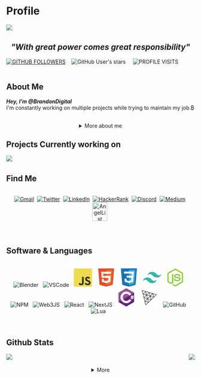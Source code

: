 # Profile
![](https://pbs.twimg.com/profile_banners/1480769564245999618/1645162290/1500x500)
<i><h2 align="center">"With great power comes great responsibility"</h2></i>

[![GITHUB FOLLOWERS](https://img.shields.io/github/followers/BrandonDigital?style=social)](https://github.com/BrandonDigital")&nbsp; &nbsp;
![GitHub User's stars](https://img.shields.io/github/stars/BrandonDigital?style=social) &nbsp; &nbsp;
![PROFILE VISITS](https://visitor-badge.glitch.me/badge?page_id=BrandonDigital.BrandonDigital)<br><br>

## About Me

***Hey, I’m @BrandonDigital***
<br>
I'm constantly working on multiple projects while trying to maintain my job.₿<br><br>

<details>
  <summary align="center">More about me</summary>
  
Experience:
  
- Rust and Anchor framework
- Solidity(ERC-20, 721, 721A, 1155) to write various contracts
- Web3 integration
- Next.js/Nuxt.js/Angular
- Node/Python/Go/Ruby/Laravel
- MongoDB/MySQL/PostgreSQL/Oracle

</details>

## Projects Currently working on

![](https://imgur.com/eQkhE3I.png)

## Find Me

<br/>
<div align="center">
<a href="mailto:brandon@brandondigitaldesign"> <img src="https://user-images.githubusercontent.com/100613640/167249537-2538da78-a5c8-41d0-b7b8-4cd7503f43e6.png" title="Gmail" width='50'></a>&nbsp;
<a href="https://twitter.com/brandondigital_"> <img src="https://user-images.githubusercontent.com/100613640/167250432-26046656-736f-4f5d-83a7-7df1d5859a17.png" title="Twitter" width='50'></a>&nbsp;
<a href="https://www.linkedin.com/in/brandondiehl/"> <img src="https://user-images.githubusercontent.com/100613640/167250457-c7030156-9316-4903-8215-477f2c31990f.png" title="LinkedIn" width='50'></a>&nbsp;
<a href="https://www.hackerrank.com/brandondigital"> <img src="https://user-images.githubusercontent.com/100613640/167250493-d24e9dba-837b-47f5-837b-016a7e83d3a3.png" title="HackerRank" width='50'></a>&nbsp;
<a href="https://discordapp.com/users/BrandonD#0032"> <img src="https://user-images.githubusercontent.com/100613640/167250511-33460d5c-cd81-4aa8-b484-78ec949e6a24.png" title="Discord" width='50'></a>&nbsp;
<a href="https://medium.com/@brandon_digital"> <img src="https://user-images.githubusercontent.com/100613640/167250523-0a4321fb-4554-4be8-a60e-d07a4a0a01bc.png" title="Medium" width='50'></a>&nbsp;
<a href="https://angel.co/u/brandon-digital"> <img src="https://user-images.githubusercontent.com/100613640/167265315-a13b030d-5af0-4d3e-91d8-98af834e59a4.png" title="AngelList" width='40' height="50"></a>&nbsp;
</div><br/><br/>

          
## Software & Languages

<br/>
<link rel="stylesheet" href="https://cdn.jsdelivr.net/gh/devicons/devicon@v2.15.1/devicon.min.css">
          
<div align="center">  
  <img src="https://cdn.jsdelivr.net/gh/devicons/devicon/icons/blender/blender-original.svg" title="Blender" alt="Blender" width="50" height="50"/>&nbsp;&nbsp;
  <img src="https://cdn.jsdelivr.net/gh/devicons/devicon/icons/vscode/vscode-original.svg" title="Visual Studio Code" alt="VSCode" width="50" height="50"/>&nbsp;&nbsp;
  <img src="https://github.com/devicons/devicon/blob/master/icons/javascript/javascript-original.svg" title="JavaScript" alt="JavaScript" width="50"                      height="50"/>&nbsp;&nbsp;  
  <img src="https://github.com/devicons/devicon/blob/master/icons/html5/html5-original.svg" title="HTML5" alt="HTML" width="50" height="50"/>&nbsp;&nbsp;
  <img src="https://github.com/devicons/devicon/blob/master/icons/css3/css3-original.svg"  title="CSS3" alt="CSS" width="50" height="50"/>&nbsp;&nbsp;
  <img src="https://github.com/devicons/devicon/blob/master/icons/tailwindcss/tailwindcss-plain.svg"  title="Tailwindcss" alt="Tailwindcss" width="50" height="50"/>&nbsp;&nbsp;
  <img src="https://github.com/devicons/devicon/blob/master/icons/nodejs/nodejs-original.svg" title="NodeJS" alt="NodeJS" width="50" height="50"/>&nbsp;&nbsp;
  <img src="https://cdn.jsdelivr.net/gh/devicons/devicon/icons/npm/npm-original-wordmark.svg" title="Node Package Manager" alt="NPM" width="50" height="50"/>&nbsp;&nbsp;
  <img src="https://jirasupport.files.wordpress.com/2018/04/web3.png" title="Web3JS" alt="Web3JS" width="50" height="50"/>&nbsp;&nbsp;
  <img src="https://cdn.jsdelivr.net/gh/devicons/devicon/icons/react/react-original.svg" title="ReactJS" alt="React" width="50" height="50"/>&nbsp;&nbsp;
  <img src="https://www.svgrepo.com/show/354113/nextjs-icon.svg" title="NextJS" alt="NextJS" width="50" height="50"/>&nbsp;&nbsp;
  <img src="https://github.com/devicons/devicon/blob/master/icons/csharp/csharp-original.svg" title="C#" alt="C++" width="50" height="50"/>&nbsp;&nbsp;
  <img src="https://github.com/devicons/devicon/blob/master/icons/threejs/threejs-original.svg" title="Three js" alt="Threejs" width="50" height="50"/>&nbsp;&nbsp;
  <img src="https://cdn.jsdelivr.net/gh/devicons/devicon/icons/github/github-original.svg" title="GitHub" alt="GitHub" width="50" height="50"/>&nbsp; &nbsp;
  <img src="https://cdn.jsdelivr.net/gh/devicons/devicon/icons/lua/lua-original.svg" title="Lua" alt="Lua" width="50" height="50"/>&nbsp; &nbsp;
             
</div><br><br>




## Github Stats

<p>
<img align="left" height="170px" src="https://github-readme-stats.vercel.app/api/top-langs/?username=brandondigital&exclude_repo=best-lucky1030.github.io,free-for-dev&layout=compact&langs_count=8&theme=radical"/>
<img align="right" height="170px" src="https://github-readme-stats.vercel.app/api?username=brandondigital&sshow_icons=true&theme=radical&count_private=true"/>
</p>
<br/>
<br/>
<details>
  <summary align="center">More</summary>
    <img src="http://github-profile-summary-cards.vercel.app/api/cards/profile-details?username=brandondigital&theme=radical" width="800"/>
    <br>
    <img src="http://github-profile-summary-cards.vercel.app/api/cards/repos-per-language?username=brandondigital&theme=radical" width="375"/>
    <br>
    <img src="http://github-profile-summary-cards.vercel.app/api/cards/most-commit-language?username=brandondigital&theme=radical" width="375"/>
    <br>

    <img src="http://github-profile-summary-cards.vercel.app/api/cards/stats?username=brandondigital&theme=radical" width="375"/>
  <br>
  <img src="http://github-profile-summary-cards.vercel.app/api/cards/productive-time?username=brandondigital&theme=radical" width="375"/>
  
  ## Github Trophies

  <br/>
  <div align="center">
  <img src="https://github-profile-trophy.vercel.app/?username=brandondigital&theme=juicyfresh&no-frame=false" height=130>
  </div><br/><br/>
</details>
